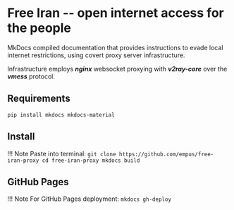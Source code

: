 # Free Iran -- open internet access for the people

MkDocs compiled documentation that provides instructions to evade local internet restrictions, using covert proxy server infrastructure.

Infrastructure employs ***nginx*** websocket proxying with ***v2ray-core*** over the ***vmess*** protocol.

## Requirements

```pip install mkdocs mkdocs-material```

## Install

!!! Note
    Paste into terminal:
    ```
    git clone https://github.com/empus/free-iran-proxy
    cd free-iran-proxy
    mkdocs build
    ```


## GitHub Pages

!!! Note
    For GitHub Pages deployment:
    ```
    mkdocs gh-deploy
    ```

